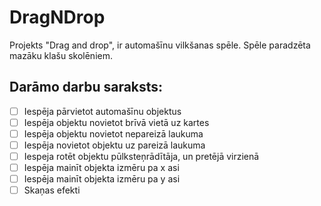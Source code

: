 # DragNDrop
Projekts "Drag and drop", ir automašīnu vilkšanas spēle. Spēle paradzēta mazāku klašu skolēniem.

## Darāmo darbu saraksts:
- [ ] Iespēja pārvietot automašīnu objektus
- [ ] Iespēja objektu novietot brīvā vietā uz kartes
- [ ] Iespēja objektu novietot nepareizā laukuma
- [ ] Iespēja novietot objektu uz pareizā laukuma
- [ ] Iespeja rotēt objektu pūlksteņrādītāja, un pretējā virzienā
- [ ] Iespēja mainīt objekta izmēru pa x asi
- [ ] Iespēja mainīt objekta izmēru pa y asi
- [ ] Skaņas efekti 
